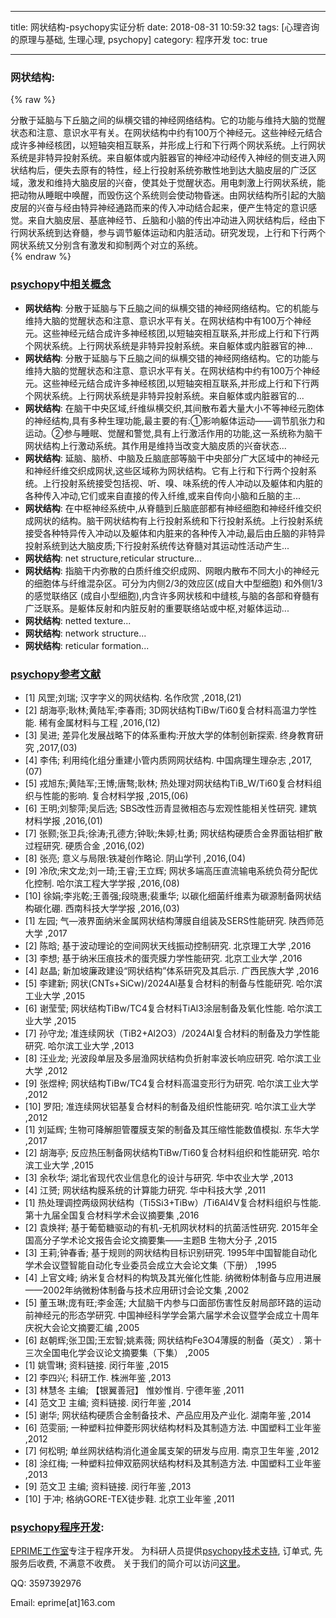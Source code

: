 
---
title: 网状结构-psychopy实证分析
date: 2018-08-31 10:59:32
tags: [心理咨询的原理与基础, 生理心理, psychopy]
category: 程序开发
toc: true

---



<span></span>
<!-- more -->



### 网状结构:

{% raw %}
<div class="p1">分散于延脑与下丘脑之间的纵横交错的神经网络结构。它的功能与维持大脑的觉醒状态和注意、意识水平有关。在网状结构中约有100万个神经元。这些神经元结合成许多神经核团，以短轴突相互联系，并形成上行和下行两个网状系统。上行网状系统是非特异投射系统。来自躯体或内脏器官的神经冲动经传入神经的侧支进入网状结构后，便失去原有的特性，经上行投射系统弥散性地到达大脑皮层的广泛区域，激发和维持大脑皮层的兴奋，使其处于觉醒状态。用电刺激上行网状系统，能把动物从睡眠中唤醒，而毁伤这个系统则会使动物昏迷。由网状结构所引起的大脑皮层的兴奋与经由特异神经通路而来的传入冲动结合起来，便产生特定的意识感觉。来自大脑皮层、基底神经节、丘脑和小脑的传出冲动进入网状结构后，经由下行网状系统到达脊髓，参与调节躯体运动和内脏活动。研究发现，上行和下行两个网状系统又分别含有激发和抑制两个对立的系统。</div>
{% endraw %}



### [psychopy](/tags/psychopy/)中[相关概念](/categories/程序开发)

- **网状结构**: 分散于延脑与下丘脑之间的纵横交错的神经网络结构。它的机能与维持大脑的觉醒状态和注意、意识水平有关。在网状结构中有100万个神经元。这些神经元结合成许多神经核团,以短轴突相互联系,并形成上行和下行两个网状系统。上行网状系统是非特异投射系统。来自躯体或内脏器官的神...
- **网状结构**: 分散于延脑与下丘脑之间的纵横交错的神经网络结构。它的功能与维持大脑的觉醒状态和注意、意识水平有关。在网状结构中约有100万个神经元。这些神经元结合成许多神经核团,以短轴突相互联系,并形成上行和下行两个网状系统。上行网状系统是非特异投射系统。来自躯体或内脏器官的...
- **网状结构**: 在脑干中央区域,纤维纵横交织,其间散布着大量大小不等神经元胞体的神经结构,具有多种生理功能,最主要的有:①影响躯体运动——调节肌张力和运动。②参与睡眠、觉醒和警觉,具有上行激活作用的功能,这一系统称为脑干网状结构上行激动系统。其作用是维持当改变大脑皮质的兴奋状态...
- **网状结构**: 延脑、脑桥、中脑及丘脑底部等脑干中央部分广大区域中的神经元和神经纤维交织成网状,这些区域称为网状结构。它有上行和下行两个投射系统。上行投射系统接受包括视、听、嗅、味系统的传人冲动以及躯体和内脏的各种传入冲动,它们或来自直接的传入纤维,或来自传向小脑和丘脑的主...
- **网状结构**: 在中枢神经系统中,从脊髓到丘脑底部都有神经细胞和神经纤维交织成网状的结构。脑干网状结构有上行投射系统和下行投射系统。上行投射系统接受各种特异传入冲动以及躯体和内脏来的各种传入冲动,最后由丘脑的非特异投射系统到达大脑皮质;下行投射系统传达脊髓对其运动性活动产生...
- **网状结构**: net structure,reticular structure...
- **网状结构**: 指脑干内弥散的白质纤维交织成网、网眼内散布不同大小的神经元的细胞体与纤维混杂区。可分为内侧2/3的效应区(成自大中型细胞) 和外侧1/3的感觉联络区 (成自小型细胞),内含许多网状核和中缝核,与脑的各部和脊髓有广泛联系。是躯体反射和内脏反射的重要联络站或中枢,对躯体运动...
- **网状结构**: netted texture...
- **网状结构**: network structure...
- **网状结构**: reticular formation...


### [psychopy](/tags/psychopy/)[参考文献](/categories/程序开发/)

- [1]  风罡;刘瑞; 汉字字义的网状结构. 名作欣赏 ,2018,(21)
- [2]  胡海亭;耿林;黄陆军;李春雨; 3D网状结构TiBw/Ti60复合材料高温力学性能. 稀有金属材料与工程 ,2016,(12)
- [3]  吴进; 差异化发展战略下的体系重构:开放大学的体制创新探索. 终身教育研究 ,2017,(03)
- [4]  李伟; 利用纯化组分重建小管内质网网状结构. 中国病理生理杂志 ,2017,(07)
- [5]  戎旭东;黄陆军;王博;唐骜;耿林; 热处理对网状结构TiB_W/Ti60复合材料组织与性能的影响. 复合材料学报 ,2015,(06)
- [6]  王明;刘黎萍;吴后选; SBS改性沥青显微相态与宏观性能相关性研究. 建筑材料学报 ,2016,(01)
- [7]  张颢;张卫兵;徐涛;孔德方;钟耿;朱婷;杜勇; 网状结构硬质合金界面钴相扩散过程研究. 硬质合金 ,2016,(02)
- [8]  张亮; 意义与局限:铁凝创作略论. 阴山学刊 ,2016,(04)
- [9]  冷欣;宋文龙;刘一琦;王睿;王立辉; 网状多端高压直流输电系统负荷分配优化控制. 哈尔滨工程大学学报 ,2016,(08)
- [10]  徐娟;李兆乾;王善强;段晓惠;裴重华; 以碳化细菌纤维素为碳源制备网状结构碳化硼. 西南科技大学学报 ,2016,(03)
- [1]  左园; 气—液界面纳米金属网状结构薄膜自组装及SERS性能研究. 陕西师范大学 ,2017
- [2]  陈晗; 基于波动理论的空间网状天线振动控制研究. 北京理工大学 ,2016
- [3]  李想; 基于纳米压痕技术的蛋壳膜力学性能研究. 北京工业大学 ,2016
- [4]  赵晶; 新加坡廉政建设“网状结构”体系研究及其启示. 广西民族大学 ,2016
- [5]  李建新; 网状(CNTs+SiCw)/2024Al基复合材料的制备与性能研究. 哈尔滨工业大学 ,2015
- [6]  谢莹莹; 网状结构TiBw/TC4复合材料TiAl3涂层制备及氧化性能. 哈尔滨工业大学 ,2015
- [7]  孙守龙; 准连续网状（TiB2+Al2O3）/2024Al复合材料的制备及力学性能研究. 哈尔滨工业大学 ,2013
- [8]  汪业龙; 光波段单层及多层渔网状结构负折射率波长响应研究. 哈尔滨工业大学 ,2012
- [9]  张煜梓; 网状结构TiBw/TC4复合材料高温变形行为研究. 哈尔滨工业大学 ,2012
- [10]  罗阳; 准连续网状铝基复合材料的制备及组织性能研究. 哈尔滨工业大学 ,2012
- [1]  刘延辉; 生物可降解胆管覆膜支架的制备及其压缩性能数值模拟. 东华大学 ,2017
- [2]  胡海亭; 反应热压制备网状结构TiBw/Ti60复合材料组织和性能研究. 哈尔滨工业大学 ,2015
- [3]  余秋华; 湖北省现代农业信息化的设计与研究. 华中农业大学 ,2013
- [4]  江赟; 网状结构膜系统的计算能力研究. 华中科技大学 ,2011
- [1]   热处理调控两级网状结构（Ti5Si3+TiBw）/Ti6Al4V复合材料组织与性能. 第十九届全国复合材料学术会议摘要集 ,2016
- [2]  袁焕祥; 基于葡萄糖驱动的有机-无机网状材料的抗菌活性研究. 2015年全国高分子学术论文报告会论文摘要集——主题B 生物大分子 ,2015
- [3]  王莉;钟春香; 基于规则的网状结构目标识别研究. 1995年中国智能自动化学术会议暨智能自动化专业委员会成立大会论文集（下册） ,1995
- [4]  上官文峰; 纳米复合材料的构筑及其光催化性能. 纳微粉体制备与应用进展——2002年纳微粉体制备与技术应用研讨会论文集 ,2002
- [5]  董玉琳;庞有旺;李金莲; 大鼠脑干内参与口面部伤害性反射局部环路的运动前神经元的形态学研究. 中国神经科学学会第六届学术会议暨学会成立十周年庆祝大会论文摘要汇编 ,2005
- [6]  赵朝辉;张卫国;王宏智;姚素薇; 网状结构Fe3O4薄膜的制备（英文）. 第十三次全国电化学会议论文摘要集（下集） ,2005
- [1]  姚雪琳; 资料链接. 闵行年鉴 ,2015
- [2]  李四兴; 科研工作. 株洲年鉴 ,2013
- [3]  林慧冬 主编; 【银翼善冠】 惟妙惟肖. 宁德年鉴 ,2011
- [4]  范文卫 主编; 资料链接. 闵行年鉴 ,2014
- [5]  谢华; 网状结构硬质合金制备技术、产品应用及产业化. 湖南年鉴 ,2014
- [6]  范雯丽; 一种塑料拉伸菱形网状结构材料及其制造方法. 中国塑料工业年鉴 ,2012
- [7]  何松明; 单丝网状结构消化道金属支架的研发与应用. 南京卫生年鉴 ,2012
- [8]  涂红梅; 一种塑料拉伸双筋网状结构材料及其制造方法. 中国塑料工业年鉴 ,2013
- [9]  范文卫 主编; 资料链接. 闵行年鉴 ,2013
- [10]  于冲; 格纳GORE-TEX徒步鞋. 北京工业年鉴 ,2011


### [psychopy](/tags/psychopy/)[程序开发](/categories/程序开发/):
[EPRIME工作室](http://eprime.cn/)专注于程序开发。
为科研人员提供[psychopy技术支持](http://eprime.cn/2018/08/17/关于EPRIME工作室/), 订单式, 先服务后收费, 不满意不收费。
关于我们的简介可以访问[这里](http://eprime.cn/2018/08/17/关于EPRIME工作室/)。

QQ: 3597392976

Email: eprime[at]163.com


